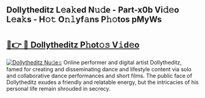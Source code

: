 ## Dollytheditz L𝚎a𝚔ed N𝚞𝚍e - Part-x0b Vi𝚍𝚎o L𝚎a𝚔s - H𝚘𝚝 O𝚗𝚕yf𝚊ns P𝚑𝚘tos pMyWs

# <h2><a href="http://kfblar.oniu.top/?m=Dollytheditz">🔗👉 🔴 Dollytheditz P𝚑ot𝚘𝚜 V𝚒d𝚎o</a></h2>

[![Dollytheditz Nu𝚍e𝚜](https://i.imgur.com/0qMVB7G.gif)](http://kfblar.oniu.top/?m=Dollytheditz)
Online performer and digital artist Dollytheditz, famed for creating and disseminating dance and lifestyle content via solo and collaborative dance performances and short films. The public face of Dollytheditz exudes a friendly and relatable energy, but the intricacies of his personal life remain shrouded in secrecy.  
